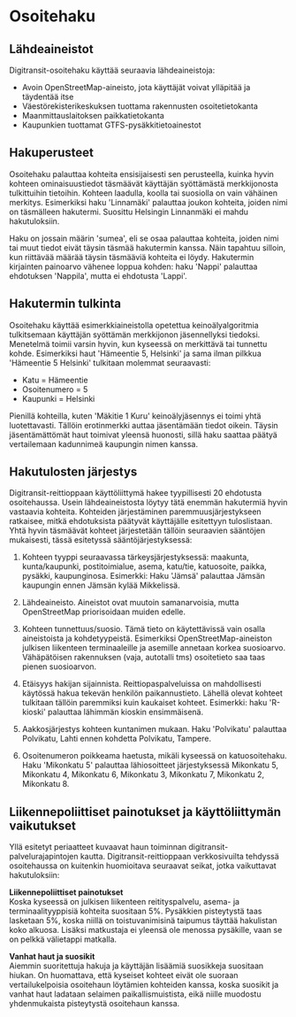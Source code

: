 ﻿# Osoitehaku


## Lähdeaineistot

Digitransit-osoitehaku käyttää seuraavia lähdeaineistoja:
- Avoin OpenStreetMap-aineisto, jota käyttäjät voivat ylläpitää ja täydentää itse
- Väestörekisterikeskuksen tuottama rakennusten osoitetietokanta
- Maanmittauslaitoksen paikkatietokanta
- Kaupunkien tuottamat GTFS-pysäkkitietoainestot


## Hakuperusteet

Osoitehaku palauttaa kohteita ensisijaisesti sen perusteella, kuinka hyvin kohteen ominaisuustiedot täsmäävät
käyttäjän syöttämästä merkkijonosta tulkittuihin tietoihin. Kohteen laadulla, koolla tai suosiolla on vain
vähäinen merkitys. Esimerkiksi haku 'Linnamäki' palauttaa joukon kohteita, joiden nimi on täsmälleen hakutermi.
Suosittu Helsingin Linnanmäki ei mahdu hakutuloksiin.

Haku on jossain määrin 'sumea', eli se osaa palauttaa kohteita, joiden nimi tai muut tiedot eivät täysin täsmää
hakutermin kanssa. Näin tapahtuu silloin, kun riittävää määrää täysin täsmääviä kohteita ei löydy. Hakutermin
kirjainten painoarvo vähenee loppua kohden: haku 'Nappi' palauttaa ehdotuksen 'Nappila', mutta ei ehdotusta 'Lappi'.


## Hakutermin tulkinta

Osoitehaku käyttää esimerkkiaineistolla opetettua keinoälyalgoritmia tulkitsemaan käyttäjän syöttämän merkkijonon
jäsennellyksi tiedoksi. Menetelmä toimii varsin hyvin, kun kyseessä on merkittävä tai tunnettu kohde.
Esimerkiksi haut 'Hämeentie 5, Helsinki' ja sama ilman pilkkua 'Hämeentie 5 Helsinki' tulkitaan molemmat seuraavasti:
- Katu = Hämeentie
- Osoitenumero = 5
- Kaupunki = Helsinki

Pienillä kohteilla, kuten 'Mäkitie 1 Kuru' keinoälyjäsennys ei toimi yhtä luotettavasti. Tällöin erotinmerkki auttaa
jäsentämään tiedot oikein. Täysin jäsentämättömät haut toimivat yleensä huonosti, sillä haku saattaa päätyä
vertailemaan kadunnimeä kaupungin nimen kanssa.


## Hakutulosten järjestys

Digitransit-reittioppaan käyttöliittymä hakee tyypillisesti 20 ehdotusta osoitehaussa.
Usein lähdeaineistosta löytyy tätä enemmän hakutermiä hyvin vastaavia kohteita.
Kohteiden järjestäminen paremmuusjärjestykseen ratkaisee, mitkä ehdotuksista päätyvät
käyttäjälle esitettyyn tuloslistaan. Yhtä hyvin täsmäävät kohteet järjestetään tällöin
seuraavien sääntöjen mukaisesti, tässä esitetyssä sääntöjärjestyksessä:

1. Kohteen tyyppi seuraavassa tärkeysjärjestyksessä:
maakunta, kunta/kaupunki, postitoimialue, asema, katu/tie, katuosoite, paikka, pysäkki, kaupunginosa.
Esimerkki: Haku 'Jämsä' palauttaa Jämsän kaupungin ennen Jämsän kylää Mikkelissä.

2. Lähdeaineisto. Aineistot ovat muutoin samanarvoisia, mutta OpenStreetMap priorisoidaan muiden edelle.

3. Kohteen tunnettuus/suosio. Tämä tieto on käytettävissä vain osalla aineistoista ja kohdetyypeistä.
Esimerkiksi OpenStreetMap-aineiston julkisen liikenteen terminaaleille ja asemille annetaan korkea
suosioarvo. Vähäpätöisen rakennuksen (vaja, autotalli tms) osoitetieto saa taas pienen suosioarvon.

4. Etäisyys hakijan sijainnista. Reittiopaspalveluissa on mahdollisesti käytössä hakua tekevän henkilön
paikannustieto. Lähellä olevat kohteet tulkitaan tällöin paremmiksi kuin kaukaiset kohteet.
Esimerkki: haku 'R-kioski' palauttaa lähimmän kioskin ensimmäisenä.

5. Aakkosjärjestys kohteen kuntanimen mukaan. Haku 'Polvikatu' palauttaa Polvikatu, Lahti
ennen kohdetta Polvikatu, Tampere.

6. Osoitenumeron poikkeama haetusta, mikäli kyseessä on katuosoitehaku. Haku 'Mikonkatu 5'
palauttaa lähiosoitteet järjestyksessä Mikonkatu 5, Mikonkatu 4, Mikonkatu 6, Mikonkatu 3,
Mikonkatu 7, Mikonkatu 2, Mikonkatu 8.


## Liikennepoliittiset painotukset ja käyttöliittymän vaikutukset

Yllä esitetyt periaatteet kuvaavat haun toiminnan digitransit-palvelurajapintojen kautta.
Digitransit-reittioppaan verkkosivuilta tehdyssä osoitehaussa on kuitenkin huomioitava seuraavat
seikat, jotka vaikuttavat hakutuloksiin:

**Liikennepoliittiset painotukset** <br>
Koska kyseessä on julkisen liikenteen reitityspalvelu, asema- ja terminaalityyppisiä kohteita suositaan
5%. Pysäkkien pisteytystä taas lasketaan 5%, koska niillä on toistuvanimisinä taipumus täyttää hakulistan
koko alkuosa. Lisäksi matkustaja ei yleensä ole menossa pysäkille, vaan se on pelkkä välietappi matkalla.

**Vanhat haut ja suosikit**<br>
Aiemmin suoritettuja hakuja ja käyttäjän lisäämiä suosikkeja suositaan hiukan. On huomattava, että
kyseiset kohteet eivät ole suoraan vertailukelpoisia osoitehaun löytämien kohteiden kanssa, koska
suosikit ja vanhat haut ladataan selaimen paikallismuistista, eikä niille muodostu yhdenmukaista
pisteytystä osoitehaun kanssa.
